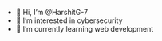 - 👋 Hi, I’m @HarshitG-7
- 👀 I’m interested in cybersecurity
- 🌱 I’m currently learning web development



